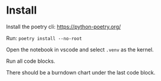 # Install

Install the poetry cli: https://python-poetry.org/

Run: `poetry install --no-root`

Open the notebook in vscode and select `.venv` as the kernel.

Run all code blocks.

There should be a burndown chart under the last code block.
